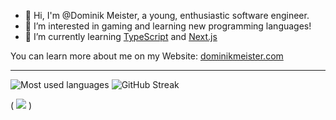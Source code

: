 - 👋 Hi, I'm @Dominik Meister, a young, enthusiastic software engineer. 
- 👀 I’m interested in gaming and learning new programming languages! 
- 🌱 I’m currently learning [TypeScript](https://www.typescriptlang.org/) and [Next.js](https://nextjs.org/)

You can learn more about me on my Website: [dominikmeister.com](https://dominikmeister.com/)

---

![Most used languages](https://github-readme-stats.vercel.app/api/top-langs?username=minenmaster&size_weight=0.5&count_weight=0.5&theme=dark&locale=en&layout=compact)
![GitHub Streak](https://github-readme-streak-stats.herokuapp.com?user=minenmaster&theme=transparent&hide_border=true&exclude_days=Sun%2CFri%2CSat&card_height=170 "GitHub Streak")

( ![](https://komarev.com/ghpvc/?username=minenmaster) )
